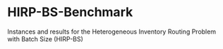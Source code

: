 # HIRP-BS-Benchmark
Instances and results for the Heterogeneous Inventory Routing Problem with Batch Size (HIRP-BS)
